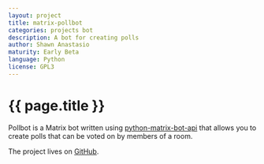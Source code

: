 ```yaml
---
layout: project
title: matrix-pollbot
categories: projects bot
description: A bot for creating polls
author: Shawn Anastasio
maturity: Early Beta
language: Python
license: GPL3
---
```


# {{ page.title }}
Pollbot is a Matrix bot written using [python-matrix-bot-api](https://github.com/shawnanastasio/python-matrix-bot-api/) that allows you to create polls that can be voted on by members of a room.

The project lives on [GitHub](https://github.com/shawnanastasio/matrix-pollbot).
